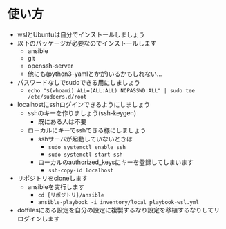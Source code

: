 # 使い方

* wslとUbuntuは自分でインストールしましょう
* 以下のパッケージが必要なのでインストールします
  * ansible
  * git
  * openssh-server
  * 他にも(python3-yamlとかが)いるかもしれない…
* パスワードなしでsudoできる用にしましょう
  * `echo "$(whoami) ALL=(ALL:ALL) NOPASSWD:ALL" | sudo tee /etc/sudoers.d/root`
* localhostにsshログインできるようにしましょう
  * sshのキーを作りましょう(ssh-keygen)
    * 既にある人は不要
  * ローカルにキーでsshできる様にしましょう
    * sshサーバが起動していないときは
      * `sudo systemctl enable ssh`
      * `sudo systemctl start ssh`
    * ローカルのauthorized_keysにキーを登録してしまいます
      * `ssh-copy-id localhost`
* リポジトリをcloneします
  * ansibleを実行します
    * `cd {リポジトリ}/ansible`
    * `ansible-playbook -i inventory/local playbook-wsl.yml`
* dotfilesにある設定を自分の設定に複製するなり設定を移植するなりしてリログインします

